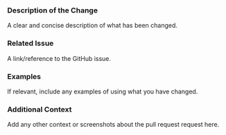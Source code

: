 ### Description of the Change
A clear and concise description of what has been changed.

### Related Issue
A link/reference to the GitHub issue.

### Examples
If relevant, include any examples of using what you have changed.

### Additional Context
Add any other context or screenshots about the pull request request here.
